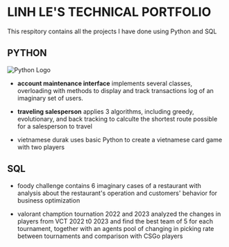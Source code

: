 # LINH LE'S TECHNICAL PORTFOLIO

This respitory contains all the projects I have done using Python and SQL 

## PYTHON
![Python Logo](https://en.wikipedia.org/wiki/File:Python-logo-notext.svg)
* __account maintenance interface__ implements several classes, overloading with methods to display and track transactions log of an imaginary set of users.

* __traveling salesperson__ applies 3 algorithms, including greedy, evolutionary, and back tracking to calculte the shortest route possible for a salesperson to travel

* vietnamese durak uses basic Python to create a vietnamese card game with two players

## SQL

* foody challenge contains 6 imaginary cases of a restaurant with analysis about the restaurant's operation and customers' behavior for business optimization

* valorant chamption tournation 2022 and 2023 analyzed the changes in players from VCT 2022 t0 2023 and find the best team of 5 for each tournament, together with an agents pool of changing in picking rate between tournaments and comparison with CSGo players
